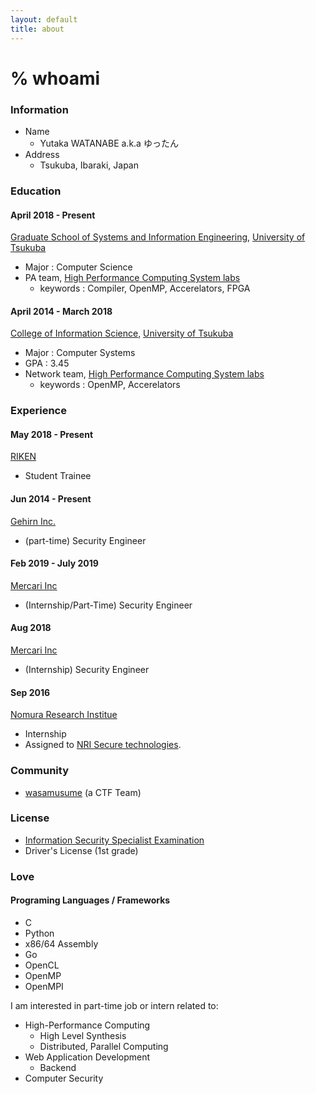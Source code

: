 ```yaml
---
layout: default
title: about
---
```


# % whoami

### Information
* Name
  * Yutaka WATANABE a.k.a ゆったん
* Address
  * Tsukuba, Ibaraki, Japan

### Education
#### April 2018 - Present
[Graduate School of Systems and Information Engineering](https://www.sie.tsukuba.ac.jp/english), [University of Tsukuba](https://www.tsukuba.ac.jp/english/)
* Major : Computer Science
* PA team, [High Performance Computing System labs](https://www.hpcs.cs.tsukuba.ac.jp/)
  * keywords : Compiler, OpenMP, Accerelators, FPGA

#### April 2014 - March 2018
[College of Information Science](https://www.coins.tsukuba.ac.jp/en/), [University of Tsukuba](https://www.tsukuba.ac.jp/english/)
* Major : Computer Systems
* GPA : 3.45
* Network team, [High Performance Computing System labs](https://www.hpcs.cs.tsukuba.ac.jp/)
  * keywords : OpenMP, Accerelators

### Experience

#### May 2018 - Present
[RIKEN](http://www.riken.jp/en/)
* Student Trainee

#### Jun 2014 - Present
[Gehirn Inc.](https://www.gehirn.co.jp)
* (part-time) Security Engineer

#### Feb 2019 - July 2019
[Mercari Inc](https://about.mercari.com/)
* (Internship/Part-Time) Security Engineer

#### Aug 2018
[Mercari Inc](https://about.mercari.com/)
* (Internship) Security Engineer

#### Sep 2016
[Nomura Research Institue](https://www.nri.com/jp/)
* Internship
* Assigned to [NRI Secure technologies](https://www.nri-secure.co.jp/).



### Community

* [wasamusume](https://wasamusu.me) (a CTF Team)


### License

* [Information Security Specialist Examination](https://www.jitec.ipa.go.jp/1_11seido/sc.html)
* Driver's License (1st grade)


### Love

#### Programing Languages / Frameworks

* C
* Python
* x86/64 Assembly
* Go
* OpenCL
* OpenMP
* OpenMPI


I am interested in part-time job or intern related to:
* High-Performance Computing
  * High Level Synthesis
  * Distributed, Parallel Computing
* Web Application Development
  * Backend
* Computer Security
 
